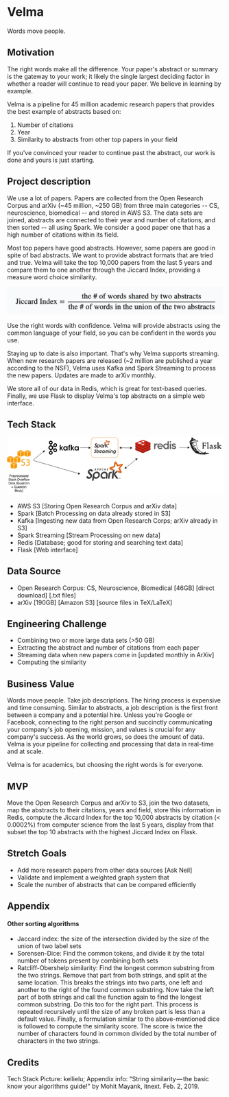 # Velma 

Words move people. 

## Motivation 
The right words make all the difference. Your paper's abstract or summary is the gateway to your work; it likely the single largest deciding factor in whether a reader will continue to read your paper. We believe in learning by example. 

Velma is a pipeline for 45 million academic research papers that provides the best example of abstracts based on: 

1) Number of citations 
2) Year 
3) Similarity to abstracts from other top papers in your field 

If you've convinced your reader to continue past the abstract, our work is done and yours is just starting.  

## Project description 
We use a lot of papers. Papers are collected from the Open Research Corpus and arXiv (~45 million, ~250 GB) from three main categories -- CS, neuroscience, biomedical -- and stored in AWS S3. The data sets are joined, abstracts are connected to their year and number of citations, and then sorted -- all using Spark. We consider a good paper one that has a high number of citations within its field. 

Most top papers have good abstracts. However, some papers are good in spite of bad abstracts. We want to provide abstract formats that are tried and true. Velma will take the top 10,000 papers from the last 5 years and compare them to one another through the Jiccard Index, providing a measure word choice similarity. 

![Alt text](./jaccard_index.png)

Use the right words with confidence. Velma will provide abstracts using the common language of your field, so you can be confident in the words you use. 

Staying up to date is also important. That's why Velma supports streaming. When new research papers are released (~2 million are published a year according to the NSF), Velma uses Kafka and Spark Streaming to process the new papers. Updates are made to arXiv monthly. 

We store all of our data in Redis, which is great for text-based queries. Finally, we use Flask to display Velma's top abstracts on a simple web interface. 



## Tech Stack

![Alt text](./workflow.jpeg)
- AWS S3 [Storing Open Research Corpus and arXiv data]
- Spark [Batch Processing on data already stored in S3]
- Kafka [Ingesting new data from Open Research Corps; arXiv already in S3]
- Spark Streaming [Stream Processing on new data]
- Redis [Database; good for storing and searching text data]
- Flask [Web interface]

## Data Source
- Open Research Corpus: CS, Neuroscience, Biomedical [46GB] [direct download] [.txt files] 
- arXiv [190GB] [Amazon S3] [source files in TeX/LaTeX]

## Engineering Challenge
- Combining two or more large data sets (>50 GB)
- Extracting the abstract and number of citations from each paper
- Streaming data when new papers come in [updated monthly in ArXiv]
- Computing the similarity 

## Business Value
Words move people. Take job descriptions. The hiring process is expensive and time consuming. Similar to abstracts, a job description is the first front between a company and a potential hire. Unless you're Google or Facebook, connecting to the right person and succinctly communicating your company's job opening, mission, and values is crucial for any company's success. As the world grows, so does the amount of data. Velma is your pipeline for collecting and processing that data in real-time and at scale. 

Velma is for academics, but choosing the right words is for everyone. 

## MVP
Move the Open Research Corpus and arXiv to S3, join the two datasets, map the abstracts to their citations, years and field, store this information in Redis, compute the Jiccard Index for the top 10,000 abstracts by citation (< 0.0002%) from computer science from the last 5 years, display from that subset the top 10 abstracts with the highest Jiccard Index on Flask. 

## Stretch Goals
- Add more research papers from other data sources [Ask Neil]
- Validate and implement a weighted graph system that 
- Scale the number of abstracts that can be compared efficiently 


## Appendix 
#### Other sorting algorithms 
- Jaccard index: the size of the intersection divided by the size of the union of two label sets
- Sorensen-Dice: Find the common tokens, and divide it by the total number of tokens present by combining both sets
- Ratcliff-Obershelp similarity: Find the longest common substring from the two strings. Remove that part from both strings, and split at the same location. This breaks the strings into two parts, one left and another to the right of the found common substring. Now take the left part of both strings and call the function again to find the longest common substring. Do this too for the right part. This process is repeated recursively until the size of any broken part is less than a default value. Finally, a formulation similar to the above-mentioned dice is followed to compute the similarity score. The score is twice the number of characters found in common divided by the total number of characters in the two strings. 

## Credits
Tech Stack Picture: kellielu; Appendix info: "String similarity — the basic know your algorithms guide!" by Mohit Mayank, itnext. Feb. 2, 2019.

